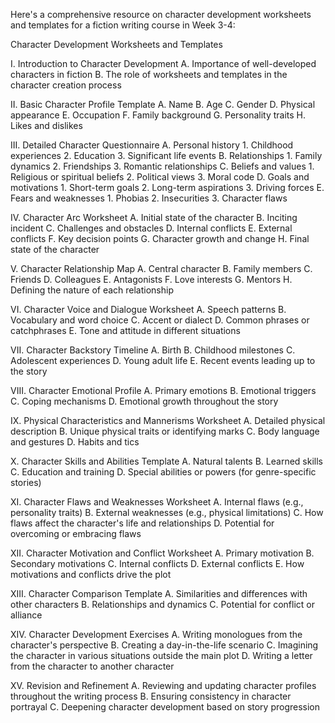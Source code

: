 Here's a comprehensive resource on character development worksheets and templates for a fiction writing course in Week 3-4:

Character Development Worksheets and Templates

I. Introduction to Character Development
   A. Importance of well-developed characters in fiction
   B. The role of worksheets and templates in the character creation process

II. Basic Character Profile Template
    A. Name
    B. Age
    C. Gender
    D. Physical appearance
    E. Occupation
    F. Family background
    G. Personality traits
    H. Likes and dislikes

III. Detailed Character Questionnaire
     A. Personal history
        1. Childhood experiences
        2. Education
        3. Significant life events
     B. Relationships
        1. Family dynamics
        2. Friendships
        3. Romantic relationships
     C. Beliefs and values
        1. Religious or spiritual beliefs
        2. Political views
        3. Moral code
     D. Goals and motivations
        1. Short-term goals
        2. Long-term aspirations
        3. Driving forces
     E. Fears and weaknesses
        1. Phobias
        2. Insecurities
        3. Character flaws

IV. Character Arc Worksheet
    A. Initial state of the character
    B. Inciting incident
    C. Challenges and obstacles
    D. Internal conflicts
    E. External conflicts
    F. Key decision points
    G. Character growth and change
    H. Final state of the character

V. Character Relationship Map
   A. Central character
   B. Family members
   C. Friends
   D. Colleagues
   E. Antagonists
   F. Love interests
   G. Mentors
   H. Defining the nature of each relationship

VI. Character Voice and Dialogue Worksheet
    A. Speech patterns
    B. Vocabulary and word choice
    C. Accent or dialect
    D. Common phrases or catchphrases
    E. Tone and attitude in different situations

VII. Character Backstory Timeline
     A. Birth
     B. Childhood milestones
     C. Adolescent experiences
     D. Young adult life
     E. Recent events leading up to the story

VIII. Character Emotional Profile
      A. Primary emotions
      B. Emotional triggers
      C. Coping mechanisms
      D. Emotional growth throughout the story

IX. Physical Characteristics and Mannerisms Worksheet
    A. Detailed physical description
    B. Unique physical traits or identifying marks
    C. Body language and gestures
    D. Habits and tics

X. Character Skills and Abilities Template
   A. Natural talents
   B. Learned skills
   C. Education and training
   D. Special abilities or powers (for genre-specific stories)

XI. Character Flaws and Weaknesses Worksheet
    A. Internal flaws (e.g., personality traits)
    B. External weaknesses (e.g., physical limitations)
    C. How flaws affect the character's life and relationships
    D. Potential for overcoming or embracing flaws

XII. Character Motivation and Conflict Worksheet
     A. Primary motivation
     B. Secondary motivations
     C. Internal conflicts
     D. External conflicts
     E. How motivations and conflicts drive the plot

XIII. Character Comparison Template
      A. Similarities and differences with other characters
      B. Relationships and dynamics
      C. Potential for conflict or alliance

XIV. Character Development Exercises
     A. Writing monologues from the character's perspective
     B. Creating a day-in-the-life scenario
     C. Imagining the character in various situations outside the main plot
     D. Writing a letter from the character to another character

XV. Revision and Refinement
    A. Reviewing and updating character profiles throughout the writing process
    B. Ensuring consistency in character portrayal
    C. Deepening character development based on story progression